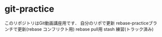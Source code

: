 # git-practice
このリポジトリはGit動画講座用です．
自分のリポで更新
rebase-practiceブランチで更新(rebase コンフリクト用)
rebase pull用
stash 練習(トラック済み)
